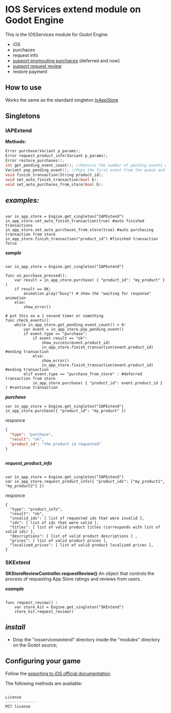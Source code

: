 IOS Services extend module on Godot Engine
=====
This is the IOSServices module for Godot Engine 
- iOS
- purchaces
- request info
- [support promouting purchaces](https://developer.apple.com/app-store/promoting-in-app-purchases/) (deferred and now)
- [support request review](https://developer.apple.com/documentation/storekit/skstorereviewcontroller/2851536-requestreview)
- restore payment

How to use
----------

Works the same as the standard singleton [InAppStore](https://docs.godotengine.org/ru/latest/tutorials/platform/services_for_ios.html#purchase)

Singletons
----------

### IAPExtend

**Methods:**
```c++
Error purchase(Variant p_params);
Error request_product_info(Variant p_params);
Error restore_purchases();
int get_pending_event_count(); //Returns the number of pending events on the queue.
Variant pop_pending_event(); //Pops the first event from the queue and returns it.
void finish_transaction(String product_id);
void set_auto_finish_transaction(bool b);
void set_auto_purchaces_from_store(bool b);
```

***examples:***
---------------

```gdsctipt

var in_app_store = Engine.get_singleton("IAPExtend")
in_app_store.set_auto_finish_transaction(true) #auto finished transactions
in_app_store.set_auto_purchaces_from_store(true) #auto purchacing transaction from store
in_app_store.finish_transaction("product_id") #finished transaction force

```

***sample***

```gdscript

var in_app_store = Engine.get_singleton("IAPExtend")

func on_purchase_pressed():
    var result = in_app_store.purchase( { "product_id": "my_product" } )
    if result == OK:
        animation.play("busy") # show the "waiting for response" animation
    else:
        show_error()

# put this on a 1 second timer or something
func check_events():
    while in_app_store.get_pending_event_count() > 0:
        var event = in_app_store.pop_pending_event()
        if event.type == "purchase":
            if event.result == "ok":
                show_success(event.product_id)
                in_app_store.finish_transaction(event.product_id) #ending transaction
            else:
                show_error()
                in_app_store.finish_transaction(event.product_id) #ending transaction
        elif event.type == "purchase_from_store" : #deferred transaction from store
            in_app_store.purchase( { "product_id": event.product_id } ) #continue transaction
```


***purchase***

```gdscript
var in_app_store = Engine.get_singleton("IAPExtend")
in_app_store.purchase({ "product_id": "my_product" })
```

responce
```json
{
  "type": "purchase",
  "result": "ok",
  "product_id": "the product id requested"
}
```
```gdscript

```

***request_product_info***

```gdscript

var in_app_store = Engine.get_singleton("IAPExtend")
var in_app_store.request_product_info({ "product_ids": ["my_product1", "my_product2"] })

```

responce
```
{
  "type": "product_info",
  "result": "ok",
  "invalid_ids": [ list of requested ids that were invalid ],
  "ids": [ list of ids that were valid ],
  "titles": [ list of valid product titles (corresponds with list of valid ids) ],
  "descriptions": [ list of valid product descriptions ] ,
  "prices": [ list of valid product prices ],
  "localized_prices": [ list of valid product localized prices ],
}
```


### SKExtend

**SKStoreReviewController.requestReview()**
An object that controls the process of requesting App Store ratings and reviews from users.

***example***
```gdscript
	
func request_review() :
	var store_kit = Engine.get_singleton("SKExtend")
	store_kit.request_review()
```

***install***
-------------

- Drop the "iosservicesextend" directory inside the "modules" directory on the Godot source;

Configuring your game
---------------------

Follow the [exporting to iOS official documentation](http://docs.godotengine.org/en/stable/learning/workflow/export/exporting_for_ios.html).



The following methods are available:
```python

License
-------------
MIT license
```
